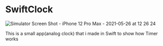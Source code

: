 # SwiftClock
![Simulator Screen Shot - iPhone 12 Pro Max - 2021-05-26 at 12 26 24](https://user-images.githubusercontent.com/79055304/119637966-deba9c00-be1e-11eb-8aa1-499828941043.png)

This is a small app(analog clock) that i made in Swift to show how Timer works
